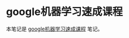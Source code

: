 # google机器学习速成课程

本笔记是 [google机器学习速成课程](https://developers.google.com/machine-learning/crash-course/?hl=zh-cn) 笔记。